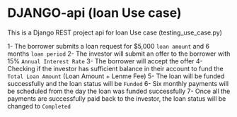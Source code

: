 # DJANGO-api (loan Use case)
This is a  Django REST project api for loan Use case (testing_use_case.py)

1- The borrower submits a loan request for $5,000 `loan amount` and 6 months `loan period`
2- The investor will submit an offer to the borrower with 15% `Annual Interest Rate`
3- The borrower will accept the offer
4- Checking if the investor has sufficient balance in their account to fund the `Total Loan Amount` (Loan Amount + Lenme Fee)
5- The loan will be funded successfully and the loan status will be `Funded`
6- Six monthly payments will be scheduled from the day the loan was funded successfully
7- Once all the payments are successfully paid back to the investor, the loan status will be changed to `Completed`
